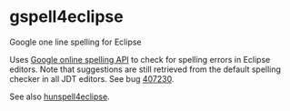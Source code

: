 gspell4eclipse
==============

Google one line spelling for Eclipse

Uses <a href="http://code.google.com/p/google-api-spelling-java">Google online spelling API</a> to check for spelling errors in Eclipse editors. Note that suggestions are still retrieved from the default spelling checker in all JDT editors. See bug <a href="https://bugs.eclipse.org/bugs/show_bug.cgi?id=407230">407230</a>.

See also <a href="http://code.google.com/p/hunspell4eclipse/">hunspell4eclipse</a>.



